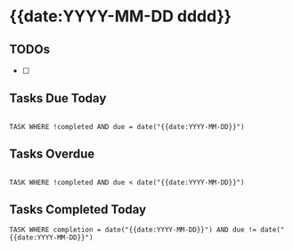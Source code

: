 # {{date:YYYY-MM-DD dddd}}

## TODOs

- [ ] 

## Tasks Due Today

```dataview

TASK WHERE !completed AND due = date("{{date:YYYY-MM-DD}}") 

```

## Tasks Overdue

```dataview

TASK WHERE !completed AND due < date("{{date:YYYY-MM-DD}}")

```

## Tasks Completed Today

```dataview
TASK WHERE completion = date("{{date:YYYY-MM-DD}}") AND due != date("{{date:YYYY-MM-DD}}")
```